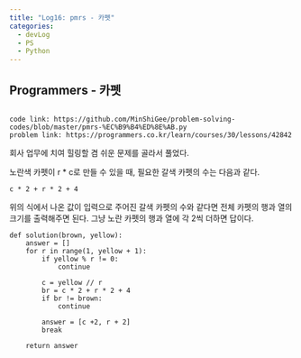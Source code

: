 ```yaml
---
title: "Log16: pmrs - 카펫"
categories:
  - devLog
  - PS
  - Python
---
```

## Programmers - 카펫

```

code link: https://github.com/MinShiGee/problem-solving-codes/blob/master/pmrs-%EC%B9%B4%ED%8E%AB.py
problem link: https://programmers.co.kr/learn/courses/30/lessons/42842
```
회사 업무에 치여 힐링할 겸 쉬운 문제를 골라서 풀었다.

노란색 카펫이 r * c로 만들 수 있을 때, 필요한 갈색 카펫의 수는 다음과 같다.

`
c * 2 + r * 2 + 4
`

위의 식에서 나온 값이 입력으로 주어진 갈색 카펫의 수와 같다면 전체 카펫의 행과 열의 크기를 출력해주면 된다. 그냥 노란 카펫의 행과 열에 각 2씩 더하면 답이다.

```
def solution(brown, yellow):
    answer = []
    for r in range(1, yellow + 1):
        if yellow % r != 0:
            continue
        
        c = yellow // r
        br = c * 2 + r * 2 + 4
        if br != brown:
            continue

        answer = [c +2, r + 2]
        break
    
    return answer
```